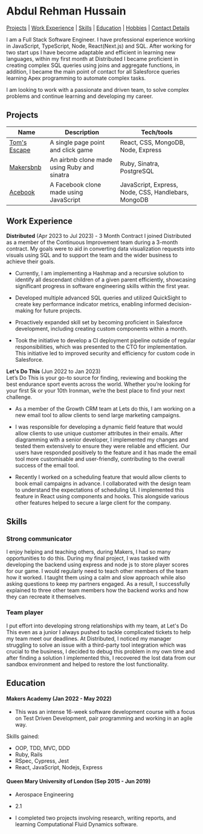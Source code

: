 <h1> Abdul Rehman Hussain </h1>

[Projects](#projects) | [Work Experience](#work) | [Skills](#skills) | [Education](#education) | [Hobbies](#hobbies) | [Contact Details](#contact)

I am a Full Stack Software Engineer. I have professional experience working in JavaScript, TypeScript, Node, React(Next.js) and SQL. After working for two start ups I have become adaptable and efficient in learning new languages, within my first month at Distributed I became proficient in creating complex SQL queries using joins and aggregate functions, in addition, I became the main point of contact for all Salesforce queries learning Apex programming to automate complex tasks.

I am looking to work with a passionate and driven team, to solve complex problems and continue learning and developing my career.

## <h2 id="projects">Projects</h2>

| Name                         | Description       | Tech/tools        |
| ---------------------------- | ----------------- | ----------------- |
| [Tom's Escape](https://github.com/arhussain1/toms-escape-game) | A single page point and click game | React, CSS, MongoDB, Node, Express |
| [Makersbnb](https://github.com/arhussain1/makersbnb) | An airbnb clone made using Ruby and sinatra| Ruby, Sinatra, PostgreSQL |
| [Acebook](https://github.com/arhussain1/acebook-node-template) | A Facebook clone made using JavaScript | JavaScript, Express, Node, CSS, Handlebars, MongoDB |

## <h2 id="work">Work Experience</h2>

**Distributed** (Apr 2023 to Jul 2023) - 3 Month Contract
I joined Distributed as a member of the Continuous Improvement team during a 3-month contract. My goals were to aid in converting data visualization requests into visuals using SQL and to support the team and the wider business to achieve their goals.

- Currently, I am implementing a Hashmap and a recursive solution to identify all descendant children of a given parent efficiently, showcasing significant progress in software engineering skills within the first year.

- Developed multiple advanced SQL queries and utilized QuickSight to create key performance indicator metrics, enabling informed decision-making for future projects.

- Proactively expanded skill set by becoming proficient in Salesforce development, including creating custom components within a month.

- Took the initiative to develop a CI deployment pipeline outside of regular responsibilities, which was presented to the CTO for implementation. This initiative led to improved security and efficiency for custom code in Salesforce.

**Let's Do This** (Jun 2022 to Jan 2023)  
Let’s Do This is your go-to source for finding, reviewing and booking the best endurance sport events across the world. Whether you’re looking for your first 5k or your 10th Ironman, we’re the best place to find your next challenge.

- As a member of the Growth CRM team at Lets do this, I am working on a new email tool to allow clients to send large marketing campaigns.

- I was responsible for developing a dynamic field feature that would allow clients to use unique customer attributes in their emails. After diagramming with a senior developer, I implemented my changes and tested them extensively to ensure they were reliable and efficient. Our users have responded positively to the feature and it has made the email tool more customisable and user-friendly, contributing to the overall success of the email tool.

- Recently I worked on a scheduling feature that would allow clients to book email campaigns in advance. I collaborated with the design team to understand the expectations of scheduling UI. I implemented this feature in React using components and hooks. This alongside various other features helped to secure a large client for the company.

## Skills

### Strong communicator
<p>I enjoy helping and teaching others, during Makers, I had so many opportunities to do this. During my final project, I was tasked with developing the backend using express and node js to store player scores for our game. I would regularly need to teach other members of the team how it worked. I taught them using a calm and slow approach while also asking questions to keep my partners engaged. As a result, I successfully explained to three other team members how the backend works and how they can recreate it themselves.
</p>

### Team player
<p>
I put effort into developing strong relationships with my team, at Let's Do This even as a junior I always pushed to tackle complicated tickets to help my team meet our deadlines. At Distributed, I noticed my manager struggling to solve an issue with a third-party tool integration which was crucial to the business, I decided to debug this problem in my own time and after finding a solution I implemented this, I recovered the lost data from our sandbox environment and helped to restore the lost functionality.
</p>

## Education

#### Makers Academy (Jan 2022 - May 2022)
- This was an intense 16-week software development course with a focus on Test Driven Development, pair programming and working in an agile way.

Skills gained:
- OOP, TDD, MVC, DDD
- Ruby, Rails
- RSpec, Cypress, Jest
- React, JavaScript, Nodejs, Express

#### Queen Mary University of London (Sep 2015 - Jun 2019)

- Aerospace Engineering
- 2.1

- I completed two projects involving research, writing reports, and learning Computational Fluid Dynamics software.

